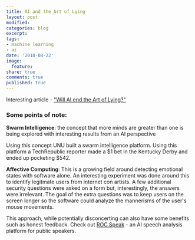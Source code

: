 ```yaml
---
title: AI and the Art of Lying
layout: post
modified: 
categories: blog
excerpt: 
tags:
- machine learning
- ai
date: '2018-08-22'
image:
  feature: 
share: true
comments: true
published: true
---
```


Interesting article - ["Will AI end the Art of Lying?"](https://www.ozy.com/fast-forward/will-ai-end-the-art-of-lying/80045)

### Some points of note:

**Swarm Intelligence**: the concept that more minds are greater than one is being explored with interesting results from an AI perspective

Using this concept UNU built a swarm intelligence platform. Using this platform a TechRepublic reporter made a $1 bet in the Kentucky Derby and ended up pocketing $542.

**Affective Computing**: This is a growing field around detecting emotional states with software alone. An interesting experiment was done around this to identify legitmate users from internet con artists. A few additional security questions were asked on a form but, interestingly, the answers were irrelevant. The goal of the extra questions was to keep users on the screen longer so the software could analyze the mannerisms of the user's mouse movements.

This approach, while potentially disconcerting can also have some benefits such as honest feedback. Check out [ROC Speak](https://www.machinteraction.com/rocspeak/) - an AI speech analysis platform for public speakers.

